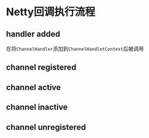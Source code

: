 # Netty回调执行流程
## handler added
在将`ChannelHandler`添加到`ChannelHandletContext`后被调用

## channel registered

## channel active

## channel inactive

## channel unregistered